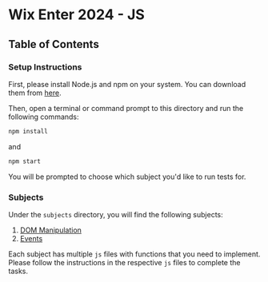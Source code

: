 # Wix Enter 2024 - JS

## Table of Contents

### Setup Instructions
First, please install Node.js and npm on your system. You can download them from [here](https://nodejs.org/).

Then, open a terminal or command prompt to this directory and run the following commands:

```bash
npm install
```

and 
```bash
npm start
```

You will be prompted to choose which subject you'd like to run tests for.

### Subjects
Under the `subjects` directory, you will find the following subjects:
1. [DOM Manipulation](./subjects/dom-manipulation)
2. [Events](./subjects/events)

Each subject has multiple `js` files with functions that you need to implement.
Please follow the instructions in the respective `js` files to complete the tasks.
